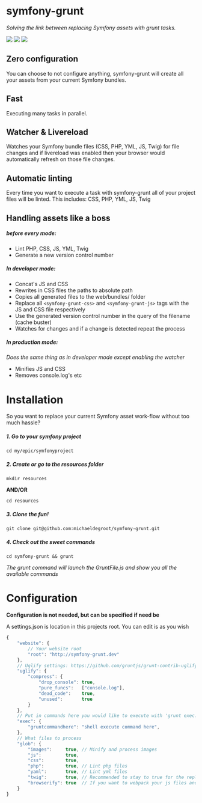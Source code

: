 # symfony-grunt
_Solving the link between replacing Symfony assets with grunt tasks._

![](https://img.shields.io/badge/Project%20status-In%20Development-red.svg)
![](https://img.shields.io/badge/Stability-Kinda%20Works%20Bro-yellow.svg)
![](https://img.shields.io/badge/Production%20Ready-Hell%20No-red.svg)

## Zero configuration
You can choose to not configure anything, symfony-grunt will create all your assets from your current Symfony bundles.

## Fast
Executing many tasks in parallel.

## Watcher & Livereload
Watches your Symfony bundle files (CSS, PHP, YML, JS, Twig) for file changes and if livereload was enabled then your browser would automatically refresh on those file changes.

## Automatic linting
Every time you want to execute a task with symfony-grunt all of your project files will be linted. This includes: CSS, PHP, YML, JS, Twig

## Handling assets like a boss
##### before every mode:
 - Lint PHP, CSS, JS, YML, Twig
 - Generate a new version control number

##### In developer mode:
 - Concat's JS and CSS
 - Rewrites in CSS files the paths to absolute path
 - Copies all generated files to the web/bundles/ folder
 - Replace all `<symfony-grunt-css>` and `<symfony-grunt-js>` tags with the JS and CSS file respectively
 - Use the generated version control number in the query of the filename (cache buster)
 - Watches for changes and if a change is detected repeat the process

##### In production mode:
_Does the same thing as in developer mode except enabling the watcher_
 - Minifies JS and CSS
 - Removes console.log's etc

# Installation
So you want to replace your current Symfony asset work-flow without too much hassle?

##### 1. Go to your symfony project
`cd my/epic/symfonyproject`

##### 2. Create or go to the resources folder
`mkdir resources`

__AND/OR__

`cd resources`

##### 3. Clone the fun!
`git clone git@github.com:michaeldegroot/symfony-grunt.git`

##### 4. Check out the sweet commands
`cd symfony-grunt && grunt`

_The grunt command will launch the GruntFile.js and show you all the available commands_


# Configuration
__Configuration is not needed, but can be specified if need be__

A settings.json is location in this projects root. You can edit is as you wish

```js
{
	"website": {
		// Your website root
		"root": "http://symfony-grunt.dev"
	},
	// Uglify settings: https://github.com/gruntjs/grunt-contrib-uglify
	"uglify": {
        "compress": {
            "drop_console": true,
            "pure_funcs":   ["console.log"],
            "dead_code":    true,
            "unused":       true
        }
    },
    // Put in commands here you would like to execute with 'grunt exec:commandhere'
	"exec": {
	    "gruntcommandhere": "shell execute command here",
	},
	// What files to process
	"glob": {
		"images":     true, // Minify and process images
		"js":         true,
		"css":        true,
		"php":        true, // Lint php files
		"yaml":       true, // Lint yml files
		"twig":       true, // Recommended to stay to true for the replace functions
		"browserify": true  // If you want to webpack your js files and use that sexy ES6
	}
}
```
